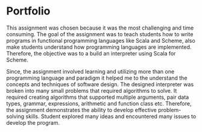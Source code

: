 # Portfolio 

This assignment was chosen because it was the most challenging and time consuming. The goal of the assignment was to teach students how to write programs in functional programming languages like Scala and Scheme, also make students understand how programming languages are implemented. Therefore, the objective was to a build an interpreter using Scala for Scheme. 

Since, the assignment involved learning and utilizing more than one programming language and paradigm it helped me to the understand the concepts and techniques of software design. The designed interpreter was broken into many small problems that required algorithms to solve. It required creating algorithms that supported multiple arguments, pair data types, grammar, expressions, arithmetic and function class etc. Therefore, the assignment demonstrates the ability to develop effective problem-solving skills. Student explored many ideas and encountered many issues to develop the program.
